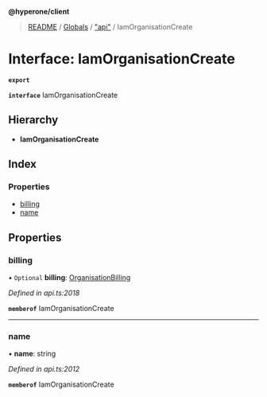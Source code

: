 **@hyperone/client**

> [README](../README.md) / [Globals](../globals.md) / ["api"](../modules/_api_.md) / IamOrganisationCreate

# Interface: IamOrganisationCreate

**`export`** 

**`interface`** IamOrganisationCreate

## Hierarchy

* **IamOrganisationCreate**

## Index

### Properties

* [billing](_api_.iamorganisationcreate.md#billing)
* [name](_api_.iamorganisationcreate.md#name)

## Properties

### billing

• `Optional` **billing**: [OrganisationBilling](_api_.organisationbilling.md)

*Defined in api.ts:2018*

**`memberof`** IamOrganisationCreate

___

### name

•  **name**: string

*Defined in api.ts:2012*

**`memberof`** IamOrganisationCreate

